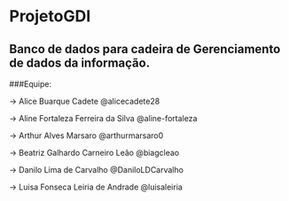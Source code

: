# ProjetoGDI

## Banco de dados para cadeira de Gerenciamento de dados da informação. 

###Equipe:

-> Alice Buarque Cadete @alicecadete28

-> Aline Fortaleza Ferreira da Silva @aline-fortaleza

-> Arthur Alves Marsaro @arthurmarsaro0

-> Beatriz Galhardo Carneiro Leão @biagcleao

-> Danilo Lima de Carvalho @DaniloLDCarvalho

-> Luisa Fonseca Leiria de Andrade @luisaleiria

